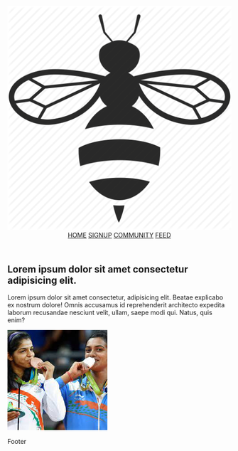 <!-- 
### Exercise 1

1. Create a simple page having a header, main content, and a footer.

2. Inside the header keep the brand name to the left and all the navigation to the right.

3. Inside the main content take an article section having two columns. In the first column put a heading and some introductory text of the article and in the second column take an image. -->
<!DOCTYPE html>
<html>
    <head>
        <meta charset="utf-8">
        <title>Blog Page</title>
        <link rel="stylesheet" href="style.css">
    </head>
    <body>
        <header>
            <div>
                <img src="bee-icon.png" alt="bee-icon" class="icon">
            </div>
            <nav>
                <a href="#">HOME</a>
                <a href="#">SIGNUP</a>
                <a href="#">COMMUNITY</a>
                <a href="#">FEED</a>
            </nav>
        </header>
        <main>
            <article>
                <div class="middle">
                    <h1>Lorem ipsum dolor sit amet consectetur adipisicing elit.</h1>
                    <p>Lorem ipsum dolor sit amet consectetur, adipisicing elit. Beatae explicabo ex nostrum dolore! Omnis accusamus id reprehenderit architecto expedita laborum recusandae nesciunt velit, ullam, saepe modi qui. Natus, quis enim?</p>
                </div>
                <div class="middle">
                <img src="indiands.jpeg">
                </div>
            </article>
        </main>
        <footer>
            <p>Footer</p>
            <div class="footer"></div>
        </footer>
    </body>
</html>
